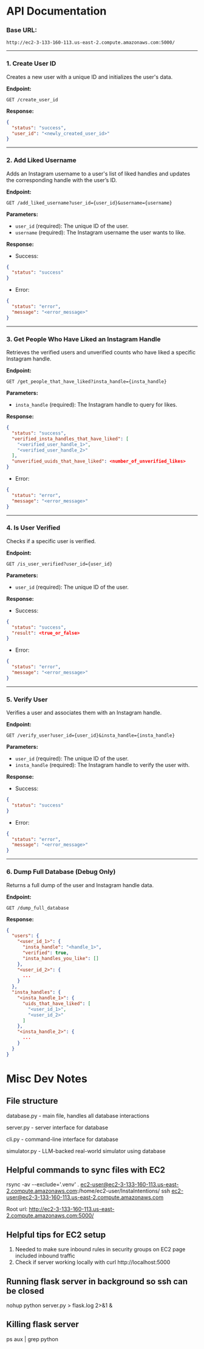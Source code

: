 
# API Documentation

### Base URL:
`http://ec2-3-133-160-113.us-east-2.compute.amazonaws.com:5000/`

---

### 1. **Create User ID**

Creates a new user with a unique ID and initializes the user's data.

**Endpoint:**
```
GET /create_user_id
```

**Response:**

```json
{
  "status": "success",
  "user_id": "<newly_created_user_id>"
}
```

---

### 2. **Add Liked Username**

Adds an Instagram username to a user's list of liked handles and updates the corresponding handle with the user’s ID.

**Endpoint:**
```
GET /add_liked_username?user_id={user_id}&username={username}
```

**Parameters:**

- `user_id` (required): The unique ID of the user.
- `username` (required): The Instagram username the user wants to like.

**Response:**

- Success:

```json
{
  "status": "success"
}
```

- Error:

```json
{
  "status": "error",
  "message": "<error_message>"
}
```

---

### 3. **Get People Who Have Liked an Instagram Handle**

Retrieves the verified users and unverified counts who have liked a specific Instagram handle.

**Endpoint:**
```
GET /get_people_that_have_liked?insta_handle={insta_handle}
```

**Parameters:**

- `insta_handle` (required): The Instagram handle to query for likes.

**Response:**

```json
{
  "status": "success",
  "verified_insta_handles_that_have_liked": [
    "<verified_user_handle_1>",
    "<verified_user_handle_2>"
  ],
  "unverified_uuids_that_have_liked": <number_of_unverified_likes>
}
```

- Error:

```json
{
  "status": "error",
  "message": "<error_message>"
}
```

---

### 4. **Is User Verified**

Checks if a specific user is verified.

**Endpoint:**
```
GET /is_user_verified?user_id={user_id}
```

**Parameters:**

- `user_id` (required): The unique ID of the user.

**Response:**

- Success:

```json
{
  "status": "success",
  "result": <true_or_false>
}
```

- Error:

```json
{
  "status": "error",
  "message": "<error_message>"
}
```

---

### 5. **Verify User**

Verifies a user and associates them with an Instagram handle.

**Endpoint:**
```
GET /verify_user?user_id={user_id}&insta_handle={insta_handle}
```

**Parameters:**

- `user_id` (required): The unique ID of the user.
- `insta_handle` (required): The Instagram handle to verify the user with.

**Response:**

- Success:

```json
{
  "status": "success"
}
```

- Error:

```json
{
  "status": "error",
  "message": "<error_message>"
}
```

---

### 6. **Dump Full Database (Debug Only)**

Returns a full dump of the user and Instagram handle data.

**Endpoint:**
```
GET /dump_full_database
```

**Response:**

```json
{
  "users": {
    "<user_id_1>": {
      "insta_handle": "<handle_1>",
      "verified": true,
      "insta_handles_you_like": []
    },
    "<user_id_2>": {
      ...
    }
  },
  "insta_handles": {
    "<insta_handle_1>": {
      "uids_that_have_liked": [
        "<user_id_1>",
        "<user_id_2>"
      ]
    },
    "<insta_handle_2>": {
      ...
    }
  }
}
```

# Misc Dev Notes

## File structure

database.py - main file, handles all database interactions

server.py - server interface for database

cli.py - command-line interface for database

simulator.py - LLM-backed real-world simulator using database

## Helpful commands to sync files with EC2
rsync -av --exclude='.venv' . ec2-user@ec2-3-133-160-113.us-east-2.compute.amazonaws.com:/home/ec2-user/InstaIntentions/
ssh ec2-user@ec2-3-133-160-113.us-east-2.compute.amazonaws.com

Root url: http://ec2-3-133-160-113.us-east-2.compute.amazonaws.com:5000/

## Helpful tips for EC2 setup
1. Needed to make sure inbound rules in security groups on EC2 page included inbound traffic
2. Check if server working locally with curl http://localhost:5000

## Running flask server in background so ssh can be closed
nohup python server.py > flask.log 2>&1 &

## Killing flask server 
ps aux | grep python
